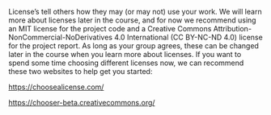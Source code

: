 License’s tell others how they may (or may not) use your work. We will learn more about licenses later in the course, and for now we recommend using an MIT license for the project code and a Creative Commons Attribution-NonCommercial-NoDerivatives 4.0 International (CC BY-NC-ND 4.0) license for the project report. As long as your group agrees, these can be changed later in the course when you learn more about licenses. If you want to spend some time choosing different licenses now, we can recommend these two websites to help get you started:

https://choosealicense.com/

https://chooser-beta.creativecommons.org/
